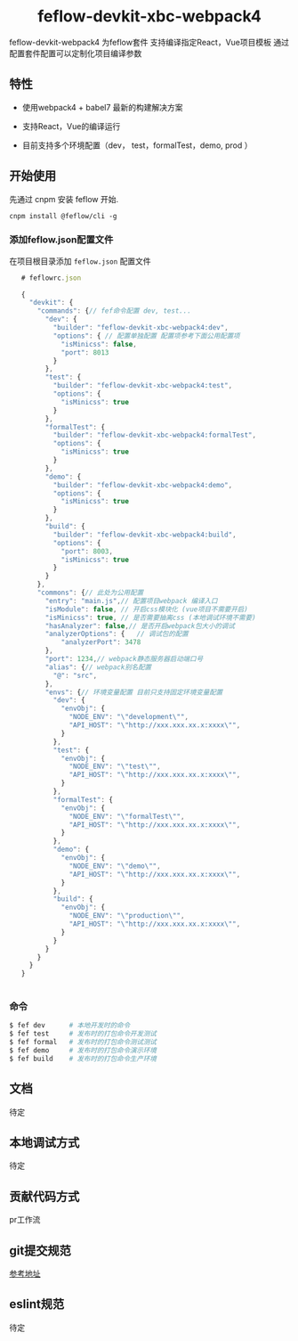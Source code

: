 

<h1 align="center">feflow-devkit-xbc-webpack4</h1>
feflow-devkit-webpack4 为feflow套件 支持编译指定React，Vue项目模板 通过配置套件配置可以定制化项目编译参数



## 特性

- 使用webpack4 + babel7 最新的构建解决方案

- 支持React，Vue的编译运行

- 目前支持多个环境配置（dev， test，formalTest，demo,  prod ）


## 开始使用

先通过 cnpm 安装 feflow 开始.

```
cnpm install @feflow/cli -g
```



### 添加feflow.json配置文件

在项目根目录添加 `feflow.json` 配置文件

```js
   # feflowrc.json
   
   {
     "devkit": {
       "commands": {// fef命令配置 dev, test...
         "dev": {  
           "builder": "feflow-devkit-xbc-webpack4:dev",
           "options": {	// 配置单独配置 配置项参考下面公用配置项
             "isMinicss": false,
             "port": 8013
           } 
         },
         "test": {
           "builder": "feflow-devkit-xbc-webpack4:test",
           "options": {
             "isMinicss": true
           }
         },
         "formalTest": {
           "builder": "feflow-devkit-xbc-webpack4:formalTest",
           "options": {
             "isMinicss": true
           }
         },
         "demo": {
           "builder": "feflow-devkit-xbc-webpack4:demo",
           "options": {
             "isMinicss": true
           }
         },
         "build": {
           "builder": "feflow-devkit-xbc-webpack4:build",
           "options": {
             "port": 8003,
             "isMinicss": true
           }
         }
       },
       "commons": {// 此处为公用配置
         "entry": "main.js",// 配置项目webpack 编译入口
         "isModule": false,	// 开启css模块化 (vue项目不需要开启)
         "isMinicss": true,	// 是否需要抽离css (本地调试环境不需要)		
         "hasAnalyzer": false,// 是否开启webpack包大小的调试
         "analyzerOptions": {	// 调试包的配置
             "analyzerPort": 3478
         },
         "port": 1234,// webpack静态服务器启动端口号
         "alias": {// webpack别名配置
           "@": "src",
         },
         "envs": {// 环境变量配置 目前只支持固定环境变量配置
           "dev": {
             "envObj": {
               "NODE_ENV": "\"development\"",
               "API_HOST": "\"http://xxx.xxx.xx.x:xxxx\"",
             }
           },
           "test": {
             "envObj": {
               "NODE_ENV": "\"test\"",
               "API_HOST": "\"http://xxx.xxx.xx.x:xxxx\"",
             }
           },
           "formalTest": {
             "envObj": {
               "NODE_ENV": "\"formalTest\"",
               "API_HOST": "\"http://xxx.xxx.xx.x:xxxx\"",
             }
           },
           "demo": {
             "envObj": {
               "NODE_ENV": "\"demo\"",
               "API_HOST": "\"http://xxx.xxx.xx.x:xxxx\"",
             }
           },
           "build": {
             "envObj": {
               "NODE_ENV": "\"production\"",
               "API_HOST": "\"http://xxx.xxx.xx.x:xxxx\"",
             }
           }
         }
       }
     }
   }
   
```

   

### 命令

```sh
$ fef dev      # 本地开发时的命令
$ fef test     # 发布时的打包命令开发测试
$ fef formal   # 发布时的打包命令测试测试
$ fef demo     # 发布时的打包命令演示环境
$ fef build    # 发布时的打包命令生产环境
```

## 文档

待定


##  本地调试方式

待定

##  贡献代码方式

pr工作流

##  git提交规范

[参考地址](https://github.com/xbcc123/git-commit)

##  eslint规范
待定
